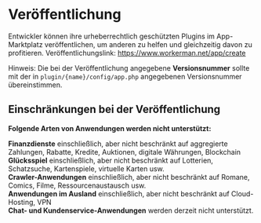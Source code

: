# Veröffentlichung

Entwickler können ihre urheberrechtlich geschützten Plugins im App-Marktplatz veröffentlichen, um anderen zu helfen und gleichzeitig davon zu profitieren. Veröffentlichungslink: https://www.workerman.net/app/create

Hinweis: Die bei der Veröffentlichung angegebene **Versionsnummer** sollte mit der in `plugin/{name}/config/app.php` angegebenen Versionsnummer übereinstimmen.

## Einschränkungen bei der Veröffentlichung

**Folgende Arten von Anwendungen werden nicht unterstützt:**

**Finanzdienste** einschließlich, aber nicht beschränkt auf aggregierte Zahlungen, Rabatte, Kredite, Auktionen, digitale Währungen, Blockchain  
**Glücksspiel** einschließlich, aber nicht beschränkt auf Lotterien, Schatzsuche, Kartenspiele, virtuelle Karten usw.  
**Crawler-Anwendungen** einschließlich, aber nicht beschränkt auf Romane, Comics, Filme, Ressourcenaustausch usw.  
**Anwendungen im Ausland** einschließlich, aber nicht beschränkt auf Cloud-Hosting, VPN  
**Chat- und Kundenservice-Anwendungen** werden derzeit nicht unterstützt.
